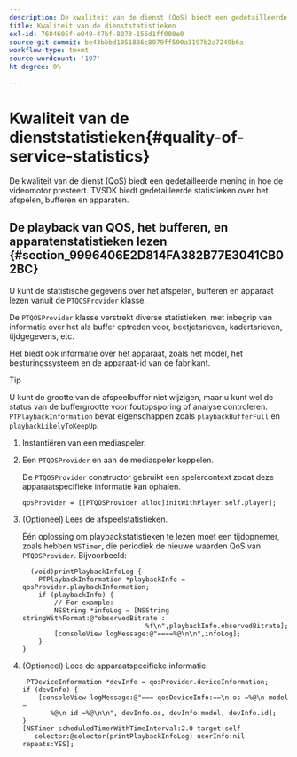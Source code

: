 ```yaml
---
description: De kwaliteit van de dienst (QoS) biedt een gedetailleerde mening in hoe de videomotor presteert. TVSDK biedt gedetailleerde statistieken over het afspelen, bufferen en apparaten.
title: Kwaliteit van de dienststatistieken
exl-id: 7684605f-e049-47bf-8073-155d1ff000e0
source-git-commit: be43bbbd1051886c8979ff590a3197b2a7249b6a
workflow-type: tm+mt
source-wordcount: '197'
ht-degree: 0%

---
```


# Kwaliteit van de dienststatistieken{#quality-of-service-statistics}

De kwaliteit van de dienst (QoS) biedt een gedetailleerde mening in hoe de videomotor presteert. TVSDK biedt gedetailleerde statistieken over het afspelen, bufferen en apparaten.

## De playback van QOS, het bufferen, en apparatenstatistieken lezen {#section_9996406E2D814FA382B77E3041CB02BC}

U kunt de statistische gegevens over het afspelen, bufferen en apparaat lezen vanuit de `PTQOSProvider` klasse.

De `PTQOSProvider` klasse verstrekt diverse statistieken, met inbegrip van informatie over het als buffer optreden voor, beetjetarieven, kadertarieven, tijdgegevens, etc.

Het biedt ook informatie over het apparaat, zoals het model, het besturingssysteem en de apparaat-id van de fabrikant.

>[!TIP]
>
>U kunt de grootte van de afspeelbuffer niet wijzigen, maar u kunt wel de status van de buffergrootte voor foutopsporing of analyse controleren. `PTPlaybackInformation` bevat eigenschappen zoals `playbackBufferFull` en `playbackLikelyToKeepUp`.

1. Instantiëren van een mediaspeler.
1. Een `PTQOSProvider` en aan de mediaspeler koppelen.

   De `PTQOSProvider` constructor gebruikt een spelercontext zodat deze apparaatspecifieke informatie kan ophalen.

   ```
   qosProvider = [[PTQOSProvider alloc]initWithPlayer:self.player]; 
   ```

1. (Optioneel) Lees de afspeelstatistieken.

   Één oplossing om playbackstatistieken te lezen moet een tijdopnemer, zoals hebben `NSTimer`, die periodiek de nieuwe waarden QoS van `PTQOSProvider`. Bijvoorbeeld:

   ```
   - (void)printPlaybackInfoLog { 
       PTPlaybackInformation *playbackInfo = qosProvider.playbackInformation;  
       if (playbackInfo) { 
           // For example: 
           NSString *infoLog = [NSString stringWithFormat:@"observedBitrate :  
                                  %f\n",playbackInfo.observedBitrate]; 
           [consoleView logMessage:@"====%@\n\n",infoLog]; 
       } 
   }
   ```

1. (Optioneel) Lees de apparaatspecifieke informatie.

   ```
    PTDeviceInformation *devInfo = qosProvider.deviceInformation; 
   if (devInfo) { 
       [consoleView logMessage:@"=== qosDeviceInfo:==\n os =%@\n model =  
          %@\n id =%@\n\n", devInfo.os, devInfo.model, devInfo.id]; 
   } 
   [NSTimer scheduledTimerWithTimeInterval:2.0 target:self  
      selector:@selector(printPlaybackInfoLog) userInfo:nil repeats:YES];
   ```
